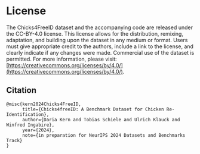 # License
The Chicks4FreeID dataset and the accompanying code are released under the CC-BY-4.0 license. 
This license allows for the distribution, remixing, adaptation, and building upon the dataset in any medium or format. 
Users must give appropriate credit to the authors, include a link to the license, and clearly indicate if any changes were made. 
Commercial use of the dataset is permitted. 
For more information, please visit: [https://creativecommons.org/licenses/by/4.0/](https://creativecommons.org/licenses/by/4.0/).

## Citation
```
@misc{kern2024Chicks4FreeID,
      title={Chicks4freeID: A Benchmark Dataset for Chicken Re-Identification}, 
      author={Daria Kern and Tobias Schiele and Ulrich Klauck and Winfred Ingabire},
      year={2024},
      note={in preparation for NeurIPS 2024 Datasets and Benchmarks Track}
}
```
